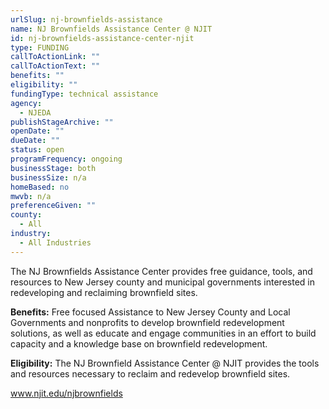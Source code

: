 ```yaml
---
urlSlug: nj-brownfields-assistance
name: NJ Brownfields Assistance Center @ NJIT
id: nj-brownfields-assistance-center-njit
type: FUNDING
callToActionLink: ""
callToActionText: ""
benefits: ""
eligibility: ""
fundingType: technical assistance
agency:
  - NJEDA
publishStageArchive: ""
openDate: ""
dueDate: ""
status: open
programFrequency: ongoing
businessStage: both
businessSize: n/a
homeBased: no
mwvb: n/a
preferenceGiven: ""
county:
  - All
industry:
  - All Industries
---
```

The NJ Brownfields Assistance Center provides free guidance, tools, and resources to New Jersey county and municipal governments interested in redeveloping and reclaiming brownfield sites.

**Benefits:** Free focused Assistance to New Jersey County and Local Governments and nonprofits to develop brownfield redevelopment solutions, as well as educate and engage communities in an effort to build capacity and a knowledge base on brownfield redevelopment.

**Eligibility:** The NJ Brownfield Assistance Center @ NJIT provides the tools and resources necessary to reclaim and redevelop brownfield sites.

www.njit.edu/njbrownfields